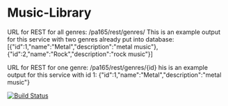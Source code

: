 # Music-Library

URL for REST for all genres: /pa165/rest/genres/
This is an example output for this service with two genres already put into database: 
[{"id":1,"name":"Metal","description":"metal music"},{"id":2,"name":"Rock","description":"rock music"}]

URL for REST for one genre: /pa165/rest/genres/{id}
his is an example output for this service with id 1: 
{"id":1,"name":"Metal","description":"metal music"}

[![Build Status](https://travis-ci.org/Funzi/Music-Library.svg?branch=master)](https://travis-ci.org/Funzi/Music-Library)
